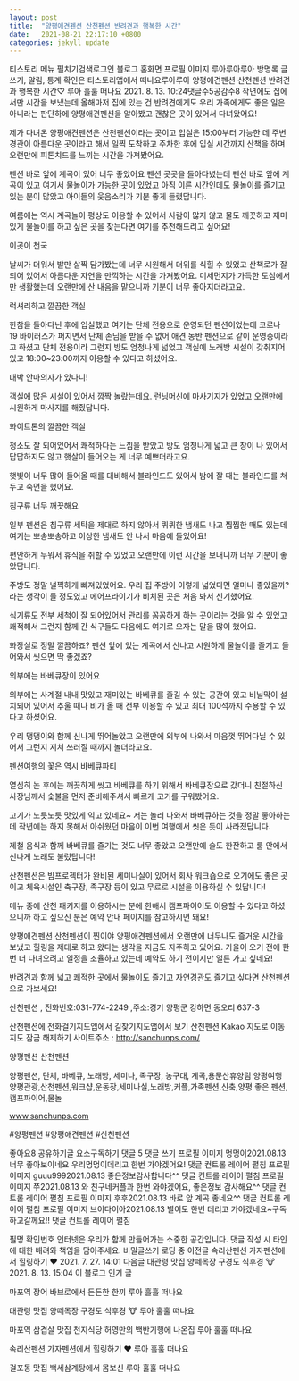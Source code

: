 ```yaml
---
layout: post
title:  "양평애견펜션 산천펜션 반려견과 행복한 시간"
date:   2021-08-21 22:17:10 +0800
categories: jekyll update
---
```

티스토리 메뉴 펼치기검색로그인
블로그 홈화면
프로필 이미지
루아루아루아
방명록
글쓰기, 알림, 통계 확인은 티스토리앱에서
떠나요루아루아
양평애견펜션 산천펜션 반려견과 행복한 시간♡
루아 훌훌 떠나요
2021. 8. 13. 10:24댓글수5공감수8
작년에도 집에서만 시간을 보냈는데
올해마저 집에 있는 건 반려견에게도
우리 가족에게도 좋은 일은 아니라는 판단하에
양평애견펜션을 알아봤고 괜찮은 곳이 있어서
다녀왔어요!

 



 

제가 다녀온 양평애견펜션은 산천펜션이라는
곳이고 입실은 15:00부터 가능한 데 
주변 경관이 아름다운 곳이라고 해서 
일찍 도착하고 주차한 후에 입실 시간까지
산책을 하며 오랜만에 피톤치드를 느끼는
시간을 가져봤어요.

 


펜션 바로 앞에 계곡이 있어 너무 좋았어요 
펜션 곳곳을 돌아다녔는데 펜션 바로
앞에 계곡이 있고 여기서 물놀이가
가능한 곳이 있었고 아직 이른 시간인데도
물놀이를 즐기고 있는 분이 많았고 
아이들의 웃음소리가 기분 좋게 들렸답니다.

 


여름에는 역시 계곡놀이 
평상도 이용할 수 있어서 사람이 많지
않고 물도 깨끗하고 재미있게 
물놀이를 하고 싶은 곳을 찾는다면
여기를 추천해드리고 싶어요!

 


이곳이 천국 
 

날씨가 더워서 발만 살짝 담가봤는데
너무 시원해서 더위를 식힐 수 있었고
산책로가 잘 되어 있어서 아름다운
자연을 만끽하는 시간을 가져봤어요.
미세먼지가 가득한 도심에서만
생활했는데 오랜만에 산 내음을 맡으니까
기분이 너무 좋아지더라고요.

 


럭셔리하고 깔끔한 객실 
 

한참을 돌아다닌 후에 입실했고 
여기는 단체 전용으로 운영되던 펜션이었는데
코로나 19 바이러스가 퍼지면서 
단체 손님을 받을 수 없어 애견 동반 펜션으로
같이 운영중이라고 하셨고 단체 전용이라 그런지
방도 엄청나게 넓었고 객실에 노래방 시설이
갖춰지어 있고 18:00~23:00까지 
이용할 수 있다고 하셨어요.

 


대박 안마의자가 있다니! 
 

객실에 많은 시설이 있어서 깜짝 놀랐는데요.
런닝머신에 마사기지가 있었고
오랜만에 시원하게 마사지를 해줬답니다.

 


화이트톤의 깔끔한 객실 
 

청소도 잘 되어있어서 쾌적하다는
느낌을 받았고 방도 엄청나게 넓고 
큰 창이 나 있어서 답답하지도 않고
햇살이 들어오는 게 너무 예쁘더라고요.

 


햇빛이 너무 많이 들어올 때를
대비해서 블라인드도 있어서 
밤에 잘 때는 블라인드를 쳐두고 
숙면을 했어요.

 


침구류 너무 깨끗해요 
 

일부 펜션은 침구류 세탁을 제대로
하지 않아서 퀴퀴한 냄새도 나고
찝찝한 때도 있는데 여기는
뽀송뽀송하고 이상한 냄새도 안 나서
마음에 들었어요!

 


 

편안하게 누워서 휴식을 취할 수 있었고
오랜만에 이런 시간을 보내니까 너무 
기분이 좋았답니다.

 


 

주방도 정말 널찍하게 빠져있었어요.
우리 집 주방이 이렇게 넓었다면
얼마나 좋았을까? 라는 생각이 들 정도였고
에어프라이기가 비치된 곳은 처음 봐서
신기했어요.

 


식기류도 전부 세척이 잘 되어있어서
관리를 꼼꼼하게 하는 곳이라는 것을
알 수 있었고 쾌적해서 그런지 함께 간
식구들도 다음에도 여기로 오자는 말을
많이 했어요.

 


화장실로 정말 깔끔하죠?
펜션 앞에 있는 계곡에서 신나고 
시원하게 물놀이를 즐기고 들어와서
씻으면 딱 좋겠죠?

 


외부에는 바베큐장이 있어요 
 

외부에는 사계절 내내 맛있고 재미있는
바베큐를 즐길 수 있는 공간이 있고
비닐막이 설치되어 있어서 추울 때나 
비가 올 때 전부 이용할 수 있고
최대 100석까지 수용할 수 있다고 하셨어요.

 


 

우리 댕댕이와 함께 신나게 뛰어놀았고
오랜만에 외부에 나와서 마음껏 뛰어다닐 수
있어서 그런지 지쳐 쓰러질 때까지 
놀더라고요.

 


펜션여행의 꽃은 역시 바베큐파티 
 

열심히 논 후에는 깨끗하게 씻고 
바베큐를 하기 위해서 바베큐장으로 
갔더니 친절하신 사장님께서 숯불을
먼저 준비해주셔서 빠르게 고기를 
구워봤어요.

 


 

고기가 노릇노릇 맛있게 익고 있네요~
저는 놀러 나와서 바베큐하는 것을
정말 좋아하는데 작년에는 하지 못해서
아쉬웠던 마음이 이번 여행에서
씻은 듯이 사라졌답니다.

 


 

제철 음식과 함께 바베큐를 즐기는 것도
너무 좋았고 오랜만에 술도 한잔하고
룸 안에서 신나게 노래도 불렀답니다!

 


 

산천펜션은 빔프로젝터가 완비된 
세미나실이 있어서 회사 워크숍으로 
오기에도 좋은 곳이고 체육시설인
축구장, 족구장 등이 있고 무료로 
시설을 이용하실 수 있답니다!

 


 

메뉴 중에 산천 패키지를 이용하시는 분에
한해서 캠프파이어도 이용할 수 있다고
하셨으니까 하고 싶으신 분은
예약 안내 페이지를 참고하시면 돼요!

 


양평애견펜션 산천펜션이 찐이야 
양평애견펜션에서 오랜만에 너무나도
즐거운 시간을 보냈고 힐링을 제대로 
하고 왔다는 생각을 지금도 자주하고 있어요.
가을이 오기 전에 한 번 더 다녀오려고
일정을 조율하고 있는데 예약도 하기 전이지만
얼른 가고 싶네요!

반려견과 함께 넓고 쾌적한 곳에서 
물놀이도 즐기고 자연경관도 즐기고
싶다면 산천펜션으로 가보세요!

 

산천펜션
, 전화번호:031-774-2249
,주소:경기 양평군 강하면 동오리 637-3

산천펜션에 전화걸기지도앱에서 길찾기지도앱에서 보기
산천펜션
Kakao 지도로 이동
지도 잠금 해제하기
사이트주소 : http://sanchunps.com/

 
양평펜션 산천펜션

양평펜션, 단체, 바베큐, 노래방, 세미나, 족구장, 농구대, 계곡,용문산휴양림 양평여행 양평관광,산천펜션,워크샵,운동장,세미나실,노래방,커플,가족펜션,신축,양평 좋은 펜션,캠프파이어,물놀

www.sanchunps.com
 

#양평펜션 #양평애견펜션 #산천펜션

좋아요8
공유하기글 요소구독하기
댓글 5
댓글 쓰기
프로필 이미지
멍멍이2021.08.13
너무 좋아보이네요 우리멍멍이데리고 한번 가야겠어요!
댓글 컨트롤 레이어 펼침
프로필 이미지
guuu9992021.08.13
좋은정보감사합니다^^
댓글 컨트롤 레이어 펼침
프로필 이미지
쭈2021.08.13
와 친구네커플과 한번 와야겠어요, 좋은정보 감사해요^^
댓글 컨트롤 레이어 펼침
프로필 이미지
후후2021.08.13
바로 앞 계곡 좋네요^^
댓글 컨트롤 레이어 펼침
프로필 이미지
브이다이아2021.08.13
별이도 한번 데리고 가야겠네요~구독하고갈께요!!
댓글 컨트롤 레이어 펼침

필명
확인번호
인터넷은 우리가 함께 만들어가는 소중한 공간입니다. 댓글 작성 시 타인에 대한 배려와 책임을 담아주세요.
비밀글쓰기
로딩 중
이전글
속리산펜션 가자펜션에서 힐링하기 ♥
2021. 7. 27. 14:01
다음글
대관령 맛집 양떼목장 구경도 식후경 🐮
2021. 8. 13. 15:04
이 블로그 인기 글

마포역 장어 바브로에서 든든한 한끼
루아 훌훌 떠나요

대관령 맛집 양떼목장 구경도 식후경 🐮
루아 훌훌 떠나요

마포역 삼겹살 맛집 천지식당 허영만의 백반기행에 나온집
루아 훌훌 떠나요

속리산펜션 가자펜션에서 힐링하기 ♥
루아 훌훌 떠나요

걸포동 맛집 백세삼계탕에서 몸보신
루아 훌훌 떠나요